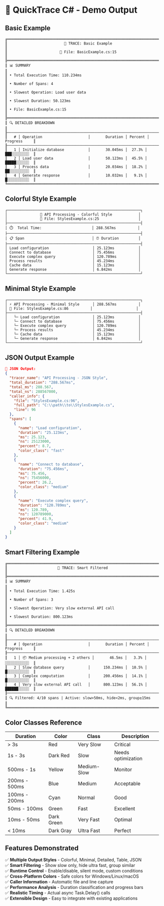 # 🚀 QuickTrace C# - Demo Output

## Basic Example
```
╔══════════════════════════════════════════════════════════════════════════════╗
║                          🎯 TRACE: Basic Example                             ║
║                        📍 File: BasicExample.cs:15                           ║
╠══════════════════════════════════════════════════════════════════════════════╣
║ 📊 SUMMARY                                                                   ║
║ • Total Execution Time: 110.234ms                                           ║
║ • Number of Spans: 4                                                        ║
║ • Slowest Operation: Load user data                                         ║
║ • Slowest Duration: 50.123ms                                                ║
║ • File: BasicExample.cs:15                                                  ║
╠══════════════════════════════════════════════════════════════════════════════╣
║ 🔍 DETAILED BREAKDOWN                                                        ║
╟──────────────────────────────────────────────────────────────────────────────╢
║   # │ Operation                     │       Duration │ Percent │ Progress     ║
╟──────────────────────────────────────────────────────────────────────────────╢
║   1 │ Initialize database           │       30.045ms │  27.3% │ ███░░░░░░░░  ║
║   2 │ Load user data                │       50.123ms │  45.5% │ █████░░░░░░  ║
║   3 │ Process data                  │       20.034ms │  18.2% │ ██░░░░░░░░░  ║
║   4 │ Generate response             │       10.032ms │   9.1% │ █░░░░░░░░░░  ║
╚══════════════════════════════════════════════════════════════════════════════╝
```

## Colorful Style Example
```
┌─────────────────────────────────────────────────────────────┐
│               🚀 API Processing - Colorful Style            │
│               📍 File: StylesExample.cs:25                  │
├─────────────────────────────────────────────────────────────┤
│ ⏱️  Total Time:                       │ 288.567ms          │
├─────────────────────────────────────────────────────────────┤
│ 📋 Span                               │ ⏰ Duration         │
├─────────────────────────────────────────────────────────────┤
│ Load configuration                    │ 25.123ms           │
│ Connect to database                   │ 75.456ms           │
│ Execute complex query                 │ 120.789ms          │
│ Process results                       │ 45.234ms           │
│ Cache data                            │ 15.123ms           │
│ Generate response                     │ 6.842ms            │
└─────────────────────────────────────────────────────────────┘
```

## Minimal Style Example
```
┌─────────────────────────────────────────────────────────────┐
│ ⚡ API Processing - Minimal Style      │ 288.567ms          │
│ 📍 File: StylesExample.cs:86          │                    │
├─────────────────────────────────────────────────────────────┤
│   └─ Load configuration               │ 25.123ms           │
│   └─ Connect to database              │ 75.456ms           │
│   └─ Execute complex query            │ 120.789ms          │
│   └─ Process results                  │ 45.234ms           │
│   └─ Cache data                       │ 15.123ms           │
│   └─ Generate response                │ 6.842ms            │
└─────────────────────────────────────────────────────────────┘
```

## JSON Output Example
```json
📄 JSON Output:
{
  "tracer_name": "API Processing - JSON Style",
  "total_duration": "288.567ms",
  "total_ms": 288.567,
  "total_ns": 288567000,
  "caller_info": {
    "file": "StylesExample.cs:96",
    "full_path": "C:\\path\\to\\StylesExample.cs",
    "line": 96
  },
  "spans": [
    {
      "name": "Load configuration",
      "duration": "25.123ms", 
      "ms": 25.123,
      "ns": 25123000,
      "percent": 8.7,
      "color_class": "fast"
    },
    {
      "name": "Connect to database",
      "duration": "75.456ms",
      "ms": 75.456, 
      "ns": 75456000,
      "percent": 26.2,
      "color_class": "medium"
    },
    {
      "name": "Execute complex query",
      "duration": "120.789ms",
      "ms": 120.789,
      "ns": 120789000,
      "percent": 41.9,
      "color_class": "medium"
    }
  ]
}
```

## Smart Filtering Example
```
╔══════════════════════════════════════════════════════════════════════════════╗
║                       🎯 TRACE: Smart Filtered                              ║
╠══════════════════════════════════════════════════════════════════════════════╣
║ 📊 SUMMARY                                                                   ║
║ • Total Execution Time: 1.425s                                              ║
║ • Number of Spans: 3                                                        ║
║ • Slowest Operation: Very slow external API call                           ║
║ • Slowest Duration: 800.123ms                                               ║
╠══════════════════════════════════════════════════════════════════════════════╣
║ 🔍 DETAILED BREAKDOWN                                                        ║
╟──────────────────────────────────────────────────────────────────────────────╢
║   # │ Operation                     │       Duration │ Percent │ Progress     ║
╟──────────────────────────────────────────────────────────────────────────────╢
║   1 │ 📦 Medium processing + 2 others │       46.5ms │   3.3% │ ░░░░░░░░░░░  ║
║   2 │ Slow database query           │      150.234ms │  10.5% │ █░░░░░░░░░░  ║
║   3 │ Complex computation           │      200.456ms │  14.1% │ █░░░░░░░░░░  ║
║   4 │ Very slow external API call   │      800.123ms │  56.1% │ ██████░░░░░  ║
╟──────────────────────────────────────────────────────────────────────────────╢
║ 🔍 Filtered: 4/10 spans | Active: slow>50ms, hide<2ms, group±15ms          ║
╚══════════════════════════════════════════════════════════════════════════════╝
```

## Color Classes Reference

| Duration    | Color        | Class      | Description  |
|-------------|------------- |------------|--------------|
| > 3s        | Red          | Very Slow  | Critical     |
| 1s - 3s     | Dark Red     | Slow       | Needs optimization |
| 500ms - 1s  | Yellow       | Medium-Slow| Monitor      |
| 200ms - 500ms| Blue        | Medium     | Acceptable   |
| 100ms - 200ms| Cyan        | Normal     | Good         |
| 50ms - 100ms| Green        | Fast       | Excellent    |
| 10ms - 50ms | Dark Green   | Very Fast  | Optimal      |
| < 10ms      | Dark Gray    | Ultra Fast | Perfect      |

## Features Demonstrated

✅ **Multiple Output Styles** - Colorful, Minimal, Detailed, Table, JSON  
✅ **Smart Filtering** - Show slow only, hide ultra fast, group similar  
✅ **Runtime Control** - Enable/disable, silent mode, custom conditions  
✅ **Cross-Platform Colors** - Safe colors for Windows/Linux/macOS  
✅ **Caller Information** - Automatic file and line capture  
✅ **Performance Analysis** - Duration classification and progress bars  
✅ **Realistic Timing** - Actual async Task.Delay() calls  
✅ **Extensible Design** - Easy to integrate with existing applications  

